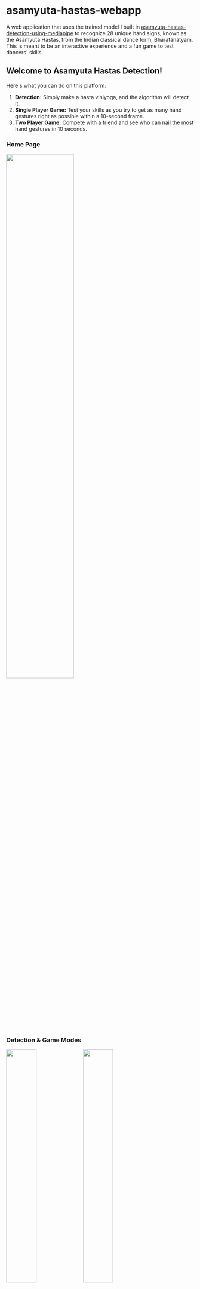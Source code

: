 # asamyuta-hastas-webapp

A web application that uses the trained model I built in [asamyuta-hastas-detection-using-mediapipe](https://github.com/AnanyaB1/asamyuta-hastas-detection-using-mediapipe) to recognize 28 unique hand signs, known as the Asamyuta Hastas, from the Indian classical dance form, Bharatanatyam. This is meant to be an interactive experience and a fun game to test dancers' skills.

## Welcome to Asamyuta Hastas Detection!

Here's what you can do on this platform:

1. **Detection:** Simply make a hasta viniyoga, and the algorithm will detect it.
2. **Single Player Game:** Test your skills as you try to get as many hand gestures right as possible within a 10-second frame.
3. **Two Player Game:** Compete with a friend and see who can nail the most hand gestures in 10 seconds.

### Home Page
<img src= "https://github.com/AnanyaB1/asamyuta-hastas-detection-using-mediapipe/assets/63778650/c51d3d3c-0b1e-40a6-b5c7-22d35509358e" width=60% ><br>

### Detection & Game Modes
<img src= "https://github.com/AnanyaB1/asamyuta-hastas-detection-using-mediapipe/assets/63778650/ccce63ca-fbb5-4013-a7fa-1499b79883b5" width=40% >
<img src= "https://github.com/AnanyaB1/asamyuta-hastas-detection-using-mediapipe/assets/63778650/f8c20c04-aef8-46d0-b9b5-df85368ca084" width=40% > <br>

### Two Player Game
<img src= "https://github.com/AnanyaB1/asamyuta-hastas-detection-using-mediapipe/assets/63778650/bc0a1734-5875-40fd-8ce2-db40aa891ea7" width=40% >


## Directory Structure
```
asamyuta-hastas-webapp
│ app.py
│ helper.py
│ leaderboard.db
│
├───model
│ keypoint_classifier.tflite
│
├───my-app
│ ├───src
│ │ ├───components
│ │ │ App.css
│ │ │ GamePage.js
│ │ │ HandDetection.js
│ │ │ HowToPlay.css
│ │ │ HowToPlay.js
│ │ │ LandingPage.js
│ │ │ MainApp.js
│ │ │ manymandalas.jpg
│ │ │ MPGamePage.css
│ │ │ MPGamePage.js
│ │ └───... (other directories and files in src)
│ └───... (other directories and files in my-app)
│
└───__pycache__
helper.cpython-39.pyc
```

## Structure
Backend: Flask
Frontend: React

## Credits
How I trained the model to recognise the unique hand gesutues is elaborated upon in [asamyuta-hastas-detection-using-mediapipe](https://github.com/AnanyaB1/asamyuta-hastas-detection-using-mediapipe) for which I took reference from [hand-gesture-recognition-mediapipe repository](https://github.com/kinivi/hand-gesture-recognition-mediapipe). Significant modifications were made to cater to the specific needs of recognizing Asamyuta Hastas, including changes in data collection methodology and model architecture.

